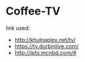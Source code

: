 # Coffee-TV

link used:

* http://khulnaplex.net/tv/
* https://tv.durbinlive.com/
* http://iptv.mcnbd.com/#
